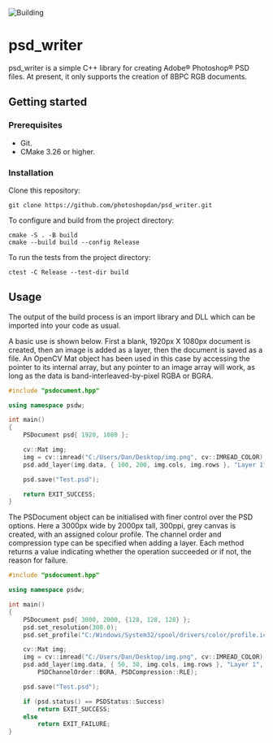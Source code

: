 ![Building](https://github.com/photoshopdan/psd_writer/actions/workflows/main.yml/badge.svg)

# psd_writer
psd_writer is a simple C++ library for creating Adobe® Photoshop® PSD files. At present, it only supports the creation of 8BPC RGB documents.

## Getting started
### Prerequisites
- Git.
- CMake 3.26 or higher.

### Installation
Clone this repository:
```Shell
git clone https://github.com/photoshopdan/psd_writer.git
```
To configure and build from the project directory:
```Shell
cmake -S . -B build
cmake --build build --config Release
```
To run the tests from the project directory:
```Shell
ctest -C Release --test-dir build  
```

## Usage
The output of the build process is an import library and DLL which can be imported into your code as usual.

A basic use is shown below. First a blank, 1920px X 1080px document is created, then an image is added as a layer, then the document is saved as a file. An OpenCV Mat object has been used in this case by accessing the pointer to its internal array, but any pointer to an image array will work, as long as the data is band-interleaved-by-pixel RGBA or BGRA.

```cpp
#include "psdocument.hpp"

using namespace psdw;

int main()
{
    PSDocument psd{ 1920, 1080 };

    cv::Mat img;
    img = cv::imread("C:/Users/Dan/Desktop/img.png", cv::IMREAD_COLOR);
    psd.add_layer(img.data, { 100, 200, img.cols, img.rows }, "Layer 1");

    psd.save("Test.psd");

    return EXIT_SUCCESS;
}
```

The PSDocument object can be initialised with finer control over the PSD options. Here a 3000px wide by 2000px tall, 300ppi, grey canvas is created, with an assigned colour profile. The channel order and compression type can be specified when adding a layer. Each method returns a value indicating whether the operation succeeded or if not, the reason for failure.

```cpp
#include "psdocument.hpp"

using namespace psdw;

int main()
{
    PSDocument psd{ 3000, 2000, {128, 128, 128} };
    psd.set_resolution(300.0);
    psd.set_profile("C:/Windows/System32/spool/drivers/color/profile.icm");

    cv::Mat img;
    img = cv::imread("C:/Users/Dan/Desktop/img.png", cv::IMREAD_COLOR);
    psd.add_layer(img.data, { 50, 30, img.cols, img.rows }, "Layer 1",
        PSDChannelOrder::BGRA, PSDCompression::RLE);

    psd.save("Test.psd");

    if (psd.status() == PSDStatus::Success)
        return EXIT_SUCCESS;
    else
        return EXIT_FAILURE;
}
```

